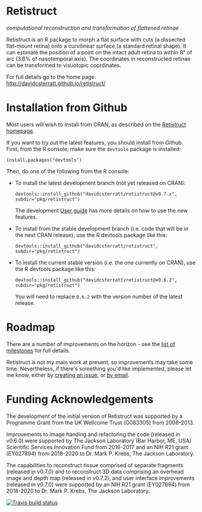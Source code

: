 Retistruct
==========

_computational reconstruction and transformation of flattened retinae_

Retistruct is an R package to morph a flat surface with cuts (a
dissected flat-mount retina) onto a curvilinear surface (a
standard retinal shape). It can estimate the position of a point on
the intact adult retina to within 8° of arc (3.6% of nasotemporal
axis). The coordinates in reconstructed retinae can be transformed to
visuotopic coordinates.

For full details go to the home page: http://davidcsterratt.github.io/retistruct/

Installation from Github
========================

Most users will wish to install from CRAN, as described on the [Retistruct homepage](http://davidcsterratt.github.io/retistruct/).

If you want to try out the latest features, you should install from
Github. First, from the R console, make sure the `devtools` package is installed:
```
install.packages("devtools")
```
Then, do one of the following from the R console:

* To install the latest development branch (not yet released on
   CRAN):
   ```
   devtools::install_github("davidcsterratt/retistruct@v0.7.x", subdir="pkg/retistruct")
   ```
   The development [User guide](https://github.com/davidcsterratt/retistruct/blob/v0.7.x/docs/retistruct-user-guide.pdf) has more details on how to use the new features.

* To install from the stable development branch (i.e. code that will be in the next CRAN release), use the R devtools package like this:
   ```
   devtools::install_github("davidcsterratt/retistruct", subdir="pkg/retistruct")
   ```

* To install the current stable version (i.e. the one currently on CRAN), use the R devtools package like this:
   ```
   devtools::install_github("davidcsterratt/retistruct@v0.6.2", subdir="pkg/retistruct")
   ```
   You will need to replace `0.6.2` with the version number of the latest release.

Roadmap
=======

There are a number of improvements on the horizon - see the [list of milestones](https://github.com/davidcsterratt/retistruct/milestones) for full details.

Retistruct is not my main work at present, so improvements may take some time. Nevertheless, if there's something you'd like implemented, please let me know, either by [creating an issue](https://github.com/davidcsterratt/retistruct/issues/new), or [by email](mailto:david.c.sterratt@ed.ac.uk).

Funding Acknowledgements
========================

The development of the initial version of Retistruct was supported by
a Programme Grant from the UK Wellcome Trust (G083305) from 2008-2013.

Improvements to image handing and refactoring the code (released in
v0.6.0) were supported by The Jackson Laboratory (Bar Harbor, ME, USA)
Scientific Services Innovation Fund from 2016-2017 and an NIH R21
grant (EY027894) from 2018-2020 to Dr. Mark P. Krebs, The Jackson
Laboratory.

The capabilities to reconstruct tissue comprised of separate fragments
(released in v0.7.0) and to reconstruct 3D data comprising an overhead
image and depth map (released in v0.7.2), and user interface
improvements (released in v0.7.0) were supported by an NIH R21 grant
(EY027894) from 2018-2020 to Dr. Mark P. Krebs, The Jackson
Laboratory.

<!-- badges: start -->
[![Travis build status](https://travis-ci.com/davidcsterratt/retistruct.svg?branch=master)](https://travis-ci.com/davidcsterratt/retistruct)
<!-- badges: end -->


<!--  LocalWords:  Retistruct Github CRAN devtools davidcsterratt EY
 -->
<!--  LocalWords:  subdir retistruct Roadmap Wellcome Harbor
 -->

